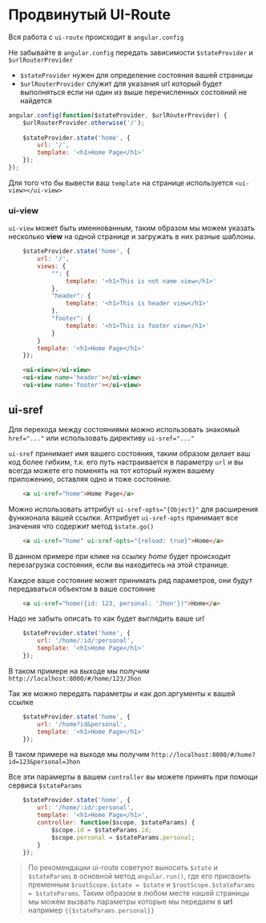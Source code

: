 # Продвинутый UI-Route

Вся работа с `ui-route` происходит в `angular.config`

Не забывайте в `angular.config` передать зависимости `$stateProvider` и `$urlRouterProvider`

- `$stateProvider` нужен для определение состояния вашей страницы
- `$urlRouterProvider` служит для указания url который будет выполняться если ни один из выше перечисленных состояний не найдется

```js
angular.config(function($stateProvider, $urlRouterProvider) {
    $urlRouterProvider.otherwise('/');
    
    $stateProvider.state('home', {
        url: '/',
        template: '<h1>Home Page</h1>'
    });
});
```
Для того что бы вывести ваш `template` на странице используется `<ui-view></ui-view>`
### ui-view
`ui-view` может быть именнованным, таким образом мы можем указать несколько **view** на одной странице и загружать в них разные шаблоны.
```js
    $stateProvider.state('home', {
        url: '/',
        views: {
            "": {
                template: '<h1>This is not name view</h1>'
            },
            "header": {
                template: '<h1>This is header view</h1>'
            },
            "footer": {
                template: '<h1>This is footer view</h1>'
            }
        }
        template: '<h1>Home Page</h1>'
    });
```
```html
    <ui-view></ui-view>
    <ui-view name='header'></ui-view>
    <ui-view name='footer'></ui-view>
```
## ui-sref
Для перехода между состояниями можно использовать знакомый `href="..."` или использовать директиву `ui-sref="..."`

`ui-sref` принимает имя вашего состояния, таким образом делает ваш код более гибким, т.к. его путь настраивается в параметру `url` и вы всегда можете его поменять на тот который нужен вашему приложению, оставляя одно и тоже состояние.
```html
    <a ui-sref="home">Home Page</a>
```
Можно использовать аттрибут `ui-sref-opts="{Object}"` для расширения функионала вашей ссылки. Аттрибует `ui-sref-opts` принимает все значения что содержит метод `$state.go()`
```html
    <a ui-sref="home" ui-sref-opts="{reload: true}">Home</a>
```
В данном примере при клике на ссылку *home* будет происходит перезагрузка состояния, если вы находитесь на этой странице.

Каждое ваше состояние может принимать ряд параметров, они будут передаваться объектом в ваше состояние
```html
    <a ui-sref="home({id: 123, personal: 'Jhon'})">Home</a>
```
Надо не забыть описать то как будет выглядить ваше *url*
```js
    $stateProvider.state('home', {
        url: '/home/:id/:personal',
        template: '<h1>Home Page</h1>'
    });
```
В таком примере на выходе мы получим `http://localhost:8000/#/home/123/Jhon`

Так же можно передать параметры и как доп.аргументы к вашей ссылке
```js
    $stateProvider.state('home', {
        url: '/home?id&personal',
        template: '<h1>Home Page</h1>'
    });
```
В таком примере на выходе мы получим `http://localhost:8000/#/home?id=123&personal=Jhon`

Все эти парамерты в вашем `controller` вы можете принять при помощи сервиса `$stateParams`
```js
    $stateProvider.state('home', {
        url: '/home/:id/:personal',
        template: '<h1>Home Page</h1>',
        controller: function($scope, $stateParams) {
            $scope.id = $stateParams.id;
            $scope.personal = $stateParams.personal;
        }
    });
```
> По рекомендации ui-route советуют выносить `$state` и `$stateParams` в основной метод `angular.run()`, где его присвоить пременным `$rootScope.$state = $state` и `$rootScope.$stateParams = $stateParams`. Таким образом в любом месте нашей страницы мы можем вызвать параметры которые мы передаем в **url** например `{{$stateParams.personal}}`
